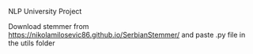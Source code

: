NLP University Project

Download stemmer from https://nikolamilosevic86.github.io/SerbianStemmer/ and paste .py file in the utils folder